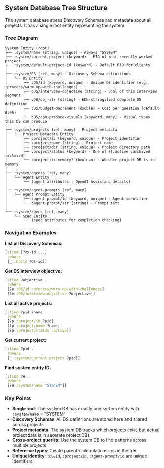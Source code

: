 ## System Database Tree Structure

The system database stores Discovery Schemas and metadata about all projects. It has a single root entity representing the system.

### Tree Diagram

```
System Entity (root)
├── :system/name (string, unique) - Always "SYSTEM"
├── :system/current-project (keyword) - PID of most recently worked project
├── :system/default-project-id (keyword) - Default PID for clients
│
├── :system/DS [ref, many] - Discovery Schema definitions
│   └── DS Entity
│       ├── :DS/id (keyword, unique) - Unique DS identifier (e.g., :process/warm-up-with-challenges)
│       ├── :DS/interview-objective (string) - Goal of this interview segment
│       ├── :DS/obj-str (string) - EDN-stringified complete DS definition
│       ├── :DS/budget-decrement (double) - Cost per question (default 0.05)
│       └── :DS/can-produce-visuals [keyword, many] - Visual types this DS can produce
│
├── :system/projects [ref, many] - Project metadata
│   └── Project Metadata Entity
│       ├── :project/id (keyword, unique) - Project identifier
│       ├── :project/name (string) - Project name
│       ├── :project/dir (string, unique) - Project directory path
│       ├── :project/status (keyword) - One of #{:active :archived :deleted}
│       └── :project/in-memory? (boolean) - Whether project DB is in-memory
│
├── :system/agents [ref, many]
│   └── Agent Entity
│       └── (agent attributes - OpenAI Assistant details)
│
├── :system/agent-prompts [ref, many]
│   └── Agent Prompt Entity
│       ├── :agent-prompt/id (keyword, unique) - Agent identifier
│       └── :agent-prompt/str (string) - Prompt text
│
└── :system/specs [ref, many]
    └── Spec Entity
        └── (spec attributes for completion checking)
```

### Navigation Examples

**List all Discovery Schemas:**
```clojure
[:find [?ds-id ...]
 :where
 [_ :DS/id ?ds-id]]
```

**Get DS interview objective:**
```clojure
[:find ?objective .
 :where
 [?e :DS/id :process/warm-up-with-challenges]
 [?e :DS/interview-objective ?objective]]
```

**List all active projects:**
```clojure
[:find ?pid ?name
 :where
 [?p :project/id ?pid]
 [?p :project/name ?name]
 [?p :project/status :active]]
```

**Get current project:**
```clojure
[:find ?pid .
 :where
 [_ :system/current-project ?pid]]
```

**Find system entity ID:**
```clojure
[:find ?e .
 :where
 [?e :system/name "SYSTEM"]]
```

### Key Points

- **Single root**: The system DB has exactly one system entity with `:system/name` = "SYSTEM"
- **Discovery Schemas**: All DS definitions are stored here and shared across projects
- **Project metadata**: The system DB tracks which projects exist, but actual project data is in separate project DBs
- **Cross-project queries**: Use the system DB to find patterns across multiple projects
- **Reference types**: Create parent-child relationships in the tree
- **Unique identity**: `:DS/id`, `:project/id`, `:agent-prompt/id` are unique identifiers
